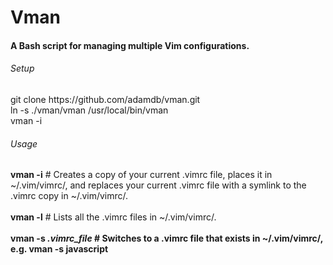 Vman
=====

<h4>A Bash script for managing multiple Vim configurations.</h4>
<p>
<h6>Setup</h6>
git clone https://github.com/adamdb/vman.git
<br/>
ln -s ./vman/vman /usr/local/bin/vman
<br/>
vman -i
<br/>
</p>
<p>
<h6>Usage</h6>
<b>vman -i</b>  # Creates a copy of your current .vimrc file, places it in ~/.vim/vimrc/, and replaces your current .vimrc file with a symlink to the .vimrc copy in ~/.vim/vimrc/.<br/><br/>
<b>vman -l</b>  # Lists all the .vimrc files in ~/.vim/vimrc/.<br/><br/>
<b>vman -s<b/> <i>.vimrc_file</i>  # Switches to a .vimrc file that exists in ~/.vim/vimrc/, e.g. vman -s javascript<br/>
</p>

